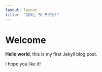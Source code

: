 ```yaml
---
layout: layout
title:  "설레는 첫 포스팅!"
---
```


# Welcome

**Hello world**, this is my first Jekyll blog post.

I hope you like it!
